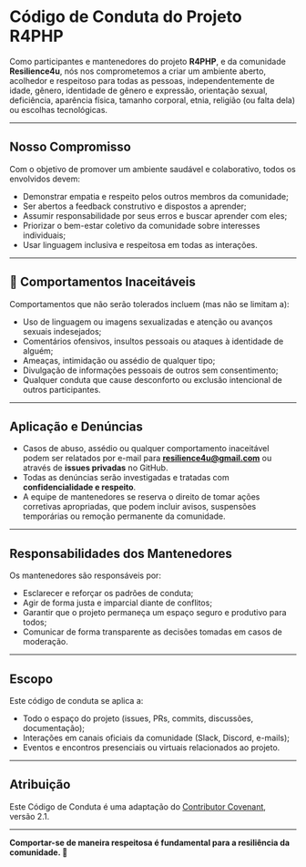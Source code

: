 # Código de Conduta do Projeto R4PHP

Como participantes e mantenedores do projeto **R4PHP**, e da comunidade **Resilience4u**, nós nos comprometemos a criar um ambiente aberto, acolhedor e respeitoso para todas as pessoas, independentemente de idade, gênero, identidade de gênero e expressão, orientação sexual, deficiência, aparência física, tamanho corporal, etnia, religião (ou falta dela) ou escolhas tecnológicas.

---

## Nosso Compromisso

Com o objetivo de promover um ambiente saudável e colaborativo, todos os envolvidos devem:

- Demonstrar empatia e respeito pelos outros membros da comunidade;
- Ser abertos a feedback construtivo e dispostos a aprender;
- Assumir responsabilidade por seus erros e buscar aprender com eles;
- Priorizar o bem-estar coletivo da comunidade sobre interesses individuais;
- Usar linguagem inclusiva e respeitosa em todas as interações.

---

## 🚫 Comportamentos Inaceitáveis

Comportamentos que não serão tolerados incluem (mas não se limitam a):

- Uso de linguagem ou imagens sexualizadas e atenção ou avanços sexuais indesejados;
- Comentários ofensivos, insultos pessoais ou ataques à identidade de alguém;
- Ameaças, intimidação ou assédio de qualquer tipo;
- Divulgação de informações pessoais de outros sem consentimento;
- Qualquer conduta que cause desconforto ou exclusão intencional de outros participantes.

---

## Aplicação e Denúncias

- Casos de abuso, assédio ou qualquer comportamento inaceitável podem ser relatados por e-mail para **resilience4u@gmail.com** ou através de **issues privadas** no GitHub.
- Todas as denúncias serão investigadas e tratadas com **confidencialidade e respeito**.
- A equipe de mantenedores se reserva o direito de tomar ações corretivas apropriadas, que podem incluir avisos, suspensões temporárias ou remoção permanente da comunidade.

---

##  Responsabilidades dos Mantenedores

Os mantenedores são responsáveis por:
- Esclarecer e reforçar os padrões de conduta;
- Agir de forma justa e imparcial diante de conflitos;
- Garantir que o projeto permaneça um espaço seguro e produtivo para todos;
- Comunicar de forma transparente as decisões tomadas em casos de moderação.

---

## Escopo

Este código de conduta se aplica a:
- Todo o espaço do projeto (issues, PRs, commits, discussões, documentação);
- Interações em canais oficiais da comunidade (Slack, Discord, e-mails);
- Eventos e encontros presenciais ou virtuais relacionados ao projeto.

---

##  Atribuição

Este Código de Conduta é uma adaptação do [Contributor Covenant](https://www.contributor-covenant.org/version/2/1/code_of_conduct.html), versão 2.1.

---

**Comportar-se de maneira respeitosa é fundamental para a resiliência da comunidade. 💙**
